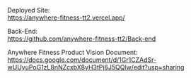 Deployed Site:  
https://anywhere-fitness-tt2.vercel.app/

Back-End:  
https://github.com/anywhere-fitness-tt2/Back-end

Anywhere Fitness Product Vision Document:  
https://docs.google.com/document/d/1Gr1CZAdSr-wUUyuPoG1zL8nNZcxbX8yH3tPj6J5QQlw/edit?usp=sharing
